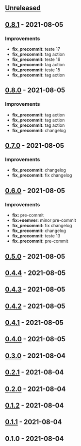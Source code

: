 <a name="unreleased"></a>
## [Unreleased]


<a name="0.8.1"></a>
## [0.8.1] - 2021-08-05
### Improvements
- **fix_precommit:**  teste 17
- **fix_precommit:**  tag action
- **fix_precommit:**  teste 16
- **fix_precommit:**  tag action
- **fix_precommit:**  teste 15
- **fix_precommit:**  tag action


<a name="0.8.0"></a>
## [0.8.0] - 2021-08-05
### Improvements
- **fix_precommit:**  tag action
- **fix_precommit:**  tag action
- **fix_precommit:**  tag action
- **fix_precommit:**  changelog


<a name="0.7.0"></a>
## [0.7.0] - 2021-08-05
### Improvements
- **fix_precommit:**  changelog
- **fix_precommit:**  fix changelog


<a name="0.6.0"></a>
## [0.6.0] - 2021-08-05
### Improvements
- **fix:**  pre-commit
- **fix:+semver:**  minor pre-commit
- **fix_precommit:**  fix changelog
- **fix_precommit:**  changelog
- **fix_precommit:**  teste 13
- **fix_precommit:**  pre-commit


<a name="0.5.0"></a>
## [0.5.0] - 2021-08-05

<a name="0.4.4"></a>
## [0.4.4] - 2021-08-05

<a name="0.4.3"></a>
## [0.4.3] - 2021-08-05

<a name="0.4.2"></a>
## [0.4.2] - 2021-08-05

<a name="0.4.1"></a>
## [0.4.1] - 2021-08-05

<a name="0.4.0"></a>
## [0.4.0] - 2021-08-05

<a name="0.3.0"></a>
## [0.3.0] - 2021-08-04

<a name="0.2.1"></a>
## [0.2.1] - 2021-08-04

<a name="0.2.0"></a>
## [0.2.0] - 2021-08-04

<a name="0.1.2"></a>
## [0.1.2] - 2021-08-04

<a name="0.1.1"></a>
## [0.1.1] - 2021-08-04

<a name="0.1.0"></a>
## 0.1.0 - 2021-08-04

[Unreleased]: https://github.com/boldint/test-repo/compare/0.8.1...HEAD
[0.8.1]: https://github.com/boldint/test-repo/compare/0.8.0...0.8.1
[0.8.0]: https://github.com/boldint/test-repo/compare/0.7.0...0.8.0
[0.7.0]: https://github.com/boldint/test-repo/compare/0.6.0...0.7.0
[0.6.0]: https://github.com/boldint/test-repo/compare/0.5.0...0.6.0
[0.5.0]: https://github.com/boldint/test-repo/compare/0.4.4...0.5.0
[0.4.4]: https://github.com/boldint/test-repo/compare/0.4.3...0.4.4
[0.4.3]: https://github.com/boldint/test-repo/compare/0.4.2...0.4.3
[0.4.2]: https://github.com/boldint/test-repo/compare/0.4.1...0.4.2
[0.4.1]: https://github.com/boldint/test-repo/compare/0.4.0...0.4.1
[0.4.0]: https://github.com/boldint/test-repo/compare/0.3.0...0.4.0
[0.3.0]: https://github.com/boldint/test-repo/compare/0.2.1...0.3.0
[0.2.1]: https://github.com/boldint/test-repo/compare/0.2.0...0.2.1
[0.2.0]: https://github.com/boldint/test-repo/compare/0.1.2...0.2.0
[0.1.2]: https://github.com/boldint/test-repo/compare/0.1.1...0.1.2
[0.1.1]: https://github.com/boldint/test-repo/compare/0.1.0...0.1.1
